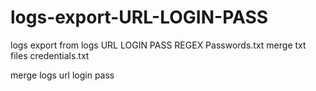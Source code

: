 # logs-export-URL-LOGIN-PASS
logs export from logs URL LOGIN PASS
REGEX
Passwords.txt
merge txt files
credentials.txt

merge logs url login pass
